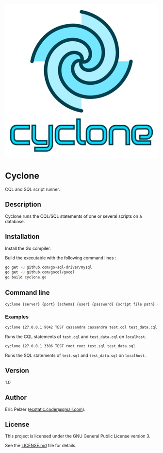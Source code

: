 ![](https://github.com/senselogic/CYCLONE/blob/master/LOGO/cyclone.png)

# Cyclone

CQL and SQL script runner.

## Description

Cyclone runs the CQL/SQL statements of one or several scripts on a database.

## Installation

Install the Go compiler.

Build the executable with the following command lines :

```bash
go get -u github.com/go-sql-driver/mysql
go get -u github.com/gocql/gocql
go build cyclone.go
```

## Command line

```bash
cyclone {server} {port} {schema} {user} {password} {script file path} {script file path} ...
```

### Examples

```bash
cyclone 127.0.0.1 9042 TEST cassandra cassandra test.cql test_data.cql
```

Runs the CQL statements of `test.cql` and `test_data.cql` on `localhost`.

```bash
cyclone 127.0.0.1 3306 TEST root root test.sql test_data.sql
```

Runs the SQL statements of `test.sql` and `test_data.sql` on `localhost`.

## Version

1.0

## Author

Eric Pelzer (ecstatic.coder@gmail.com).

## License

This project is licensed under the GNU General Public License version 3.

See the [LICENSE.md](LICENSE.md) file for details.
